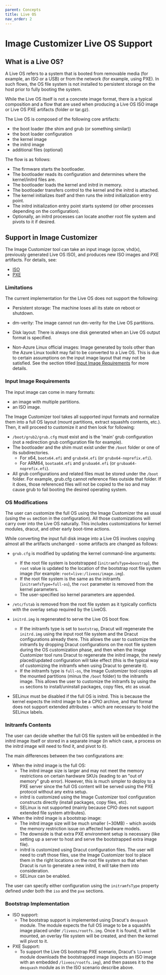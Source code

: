 ```yaml
---
parent: Concepts
title: Live OS
nav_order: 2
---
```


# Image Customizer Live OS Support

## What is a Live OS?

A Live OS refers to a system that is booted from removable media (for example,
an ISO or a USB) or from the network (for example, using PXE). In such flows,
the OS file system is not installed to persistent storage on the host prior to
fully booting the system.

While the Live OS itself is not a concrete image format, there is a typical
composition and a flow that are used when producing a Live OS ISO image or Live
OS PXE artifacts (folder or tar.gz).

The Live OS is composed of the following core artifacts:

- the boot loader (the shim and grub (or something similar))
- the boot loader configuration
- the kernel image
- the initrd image
- additional files (optional)

The flow is as follows:

- The firmware starts the bootloader.
- The bootloader reads its configuration and determines where the kernel/initrd
  files are.
- The bootloader loads the kernel and initrd in memory.
- The bootloader transfers control to the kernel and the initrd is attached.
- The kernel initializes itself and then runs the initrd initialization entry
  point.
- The initrd initialization entry point starts systemd (or other processes
  depending on the configuration).
- Optionally, an initrd processes can locate another root file system and pivots
  to it if desired.

## Support in Image Customizer

The Image Customizer tool can take an input image (qcow, vhd(x), previously
generated Live OS ISO), and produces new ISO images and PXE artifacts. For
details, see:

- [ISO](./iso.md)
- [PXE](./pxe.md)

### Limitations

The current implementation for the Live OS does not support the following:

- Persistent storage: The machine loses all its state on reboot or shutdown.

- dm-verity: The image cannot run dm-verity for the Live OS partitions.

- Disk layout: There is always one disk generated when an Live OS output format
  is specified.
  
- Non-Azure Linux official images: Image generated by tools other than the Azure Linux
  toolkit may fail to be converted to a Live OS. This is due to certain assumptions
  on the input image layout that may not be satisfied. See the section titled
  [Input Image Requirements](#input-image-requirements) for more details.

### Input Image Requirements

The input image can come in many formats:

- an image with multiple partitions.
- an ISO image.

The Image Customizer tool takes all supported input formats and normalize them
into a full OS layout (mount partitions, extract squashfs contents, etc.).
Then, it will proceed to customize it and then look for following:

- `/boot/grub2/grub.cfg` must exist and is the 'main' grub configuration (not
  a redirection grub configuration file for example).
- The bootloader and the shim must exist under the `/boot` folder or one of
  its subdirectories.
  - For x64, `bootx64.efi` and `grubx64.efi` (or `grubx64-noprefix.efi`).
  - For ARM64, `bootaa64.efi` and `grubaa64.efi` (or `grubaa64-noprefix.efi`).
- All grub configurations and related files must be stored under the `/boot`
  folder. For example, grub.cfg cannot reference files outside that folder.
  If it does, those referenced files will not be copied to the iso and may
  cause grub to fail booting the desired operating system.

### OS Modifications

The user can customize the full OS using the Image Customizer the as usual (using
the `os` section in the configuration). All those customizations will carry over
into the Live OS naturally. This includes customizations for kernel modules,
dracut, and other early boot-time actions.

While converting the input full disk image into a Live OS involves copying
almost all the artifacts unchanged - some artifacts are changed as follows:

- `grub.cfg` is modified by updating the kernel command-line arguments:
  - If the root file system is bootstrapped (`initramfsType=boostrap`), the
    `root` value is updated to the location of the bootstrap root file system
    image (for example: `root=live:/liveos/image.img`).
  - If the root file system is the same as the initramfs (`initramfsType=full-os`),
    the `root` parameter is removed from the kernel parameters.
  - The user-specified iso kernel parameters are appended.

- `/etc/fstab` is removed from the root file system as it typically conflicts
  with the overlay setup required by the LiveOS.

- `initrd.img` is regenerated to serve the Live OS boot flow.
  - If the initramfs type is set to `bootstrap`, Dracut will regenerate the
    `initrd.img` using the input root file system and the Dracut configurations
    already there. This allows the user to customize the initramfs by dropping
    Dracut configurations on the root file system during the OS customization
    phase, and then when the Image Customizer tool runs Dracut to regenerate the
    initrd image, the newly placed/updated configuration will take effect (this
    is the typical way of customizing the initramfs when using Dracut to generate
    it).
  - If the initramfs type is `full-os`, the Image Customizer tool copies all the
    mounted partitions (minus the `/boot` folder) to the initramfs image. This
    allows the user to customize the initramfs by using the `os` sections to
    install/uninstall packages, copy files, etc as usual.

- SELinux must be disabled if the full OS is initrd. This is because the kernel
  expects the initrd image to be a CPIO archive, and that format does not
  support extended attributes - which are necessary to hold the SELinux labels.

### Initramfs Contents

The user can decide whether the full OS file system will be embedded in the
initrd image itself or stored in a separate image (in which case, a process
on the initrd image will need to find it, and pivot to it).

The main differences between the two configurations are:

- When the initrd image is the full OS:
  - The initrd image size is larger and may not meet the memory restrictions on
    certain hardware SKUs (leading to an "out of memory" grub error). However,
    this is much simpler to deploy to a PXE server since the full OS content
    will be served using the PXE protocol without any extra setup.
  - initrd is customized using the Image Customizer tool configuration constructs
    directly (install packages, copy files, etc).
  - SELinux is not supported (mainly because CPIO does not support extended file
    system attributes).
- When the initrd image is a bootstrap image:
  - The initrd image size will be much smaller (~30MB) - which avoids the memory
    restriction issue on affected hardware models.
  - The downside is that extra PXE environment setup is necessary (like setting up
    a server to host and serve the bootstrapped extra image file).
  - initrd is customized using Dracut configuration files. The user will need to
    craft those files, use the Image Customizer tool to place them in the right
    locations on the root file system so that when Dracut is run to generate a
    new initrd, it will take them into consideration.
  - SELinux can be enabled.

The user can specify either configuration using the `initramfsType` property
defined under both the `iso` and the `pxe` sections.

### Bootstrap Implementation

- ISO support:
  - The bootstrap support is implemented using Dracut's `dmsquash` module. The
    module expects the full OS image to be a squashfs image placed under
    `/liveos/rootfs.img`. Once it is found, it will be mounted, an overlay file
    system will be created, and then the kernel will pivot to it.
- PXE Support:
  - To support the Live OS bootstrap PXE scenario, Dracut's `livenet` module
    downloads the bootstrapped image (expects an ISO image with an embedded
    `/liveos/rootfs.img`), and then passes it to the `dmsquash` module as in
    the ISO scenario describe above.
